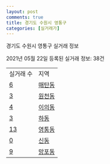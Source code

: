 ```yaml
---
layout: post
comments: true
title: 경기도 수원시 영통구
categories: [실거래가]
---
```


경기도 수원시 영통구 실거래 정보

2021년 05월 22일 등록된 실거래 정보: 38건


<table>
  <tr>
    <td>실거래 수</td>
    <td>지역</td>
  </tr>

  
  <tr>
    <td><a href="4111710100.html">6</a></td>
    <td><a href="4111710100.html">매탄동</a></td>
  </tr>
    

  <tr>
    <td><a href="4111710200.html">3</a></td>
    <td><a href="4111710200.html">원천동</a></td>
  </tr>
    

  <tr>
    <td><a href="4111710300.html">4</a></td>
    <td><a href="4111710300.html">이의동</a></td>
  </tr>
    

  <tr>
    <td><a href="4111710400.html">3</a></td>
    <td><a href="4111710400.html">하동</a></td>
  </tr>
    

  <tr>
    <td><a href="4111710500.html">13</a></td>
    <td><a href="4111710500.html">영통동</a></td>
  </tr>
    

  <tr>
    <td><a href="4111710600.html">0</a></td>
    <td><a href="4111710600.html">신동</a></td>
  </tr>
    

  <tr>
    <td><a href="4111710700.html">9</a></td>
    <td><a href="4111710700.html">망포동</a></td>
  </tr>
    


</table>
    